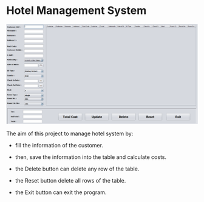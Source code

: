 # Hotel Management System

<img src="hotel.PNG" width="600" alt="Combined Image" />

The aim of this project to manage hotel system by:

- fill the information of the customer.

- then, save the information into the table and calculate costs.

- the Delete button can delete any row of the table.

- the Reset button delete all rows of the table.

- the Exit button can exit the program.



